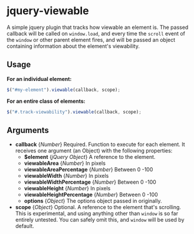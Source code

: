 # jquery-viewable
A simple jquery plugin that tracks how viewable an element is. The passed callback will be called on `window.load`, and every time the `scroll` event of the `window` or other parent element fires, and will be passed an object containing information about the element's viewability.

## Usage
**For an individual element:**
```javascript
$("#my-element").viewable(callback, scope);
```
**For an entire class of elements:**
```javascript
$("#.track-viewability").viewable(callback, scope);
```

## Arguments
- **callback** {*Number*} Required. Function to execute for each element. It receives one argument (an Object) with the following properties:
  - **$element** {*jQuery Object*} A reference to the element.
  - **viewableArea** {*Number*} In pixels
  - **viewableAreaPercentage** {*Number*} Between 0  -100
  - **viewableWidth** {*Number*} In pixels
  - **viewableWidthPercentage** {*Number*} Between 0  -100
  - **viewableHeight** {*Number*} In pixels
  - **viewableHeightPercentage** {*Number*} Between 0  -100
  - **options** {*Object*} The options object passed in originally.
- **scope** {*Object*} Optional. A reference to the element that's scrolling. This is experimental, and using anything other than `window` is so far entirely untested. You can safely omit this, and `window` will be used by default.
